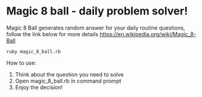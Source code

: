 # Magic 8 ball - daily problem solver!
Magic 8 Ball generates random answer for your daily routine questions,
follow the link below for more details
https://en.wikipedia.org/wiki/Magic_8-Ball

```
ruby magic_8_ball.rb
```

How to use:
1. Think about the question you need to solve
2. Open magic_8_ball.rb in command prompt
3. Enjoy the decision!
